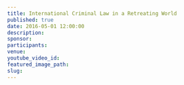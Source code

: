 ```yaml
---
title: International Criminal Law in a Retreating World
published: true
date: 2016-05-01 12:00:00
description:
sponsor:
participants:
venue:
youtube_video_id:
featured_image_path:
slug:
---
```

